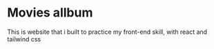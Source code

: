 # Movies allbum

This is website that i built to practice my front-end skill, with react and tailwind css
